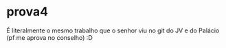 # prova4
É literalmente o mesmo trabalho que o senhor viu no git do JV e do Palácio (pf me aprova no conselho) :D
